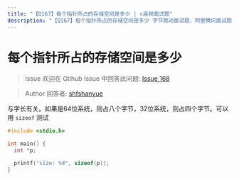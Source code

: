 ```yaml
---
title: "【Q167】每个指针所占的存储空间是多少 | c高频面试题"
description: "【Q167】每个指针所占的存储空间是多少 字节跳动面试题、阿里腾讯面试题、美团小米面试题。"
---
```


# 每个指针所占的存储空间是多少

> Issue
> 欢迎在 Gtihub Issue 中回答此问题: [Issue 168](https://github.com/shfshanyue/Daily-Question/issues/168)

> Author
> 回答者: [shfshanyue](https://github.com/shfshanyue)

与字长有关。如果是64位系统，则占八个字节，32位系统，则占四个字节。可以用 `sizeof` 测试

```c
#include <stdio.h>

int main() {
  int *p;

  printf("size: %d", sizeof(p));
}
```
